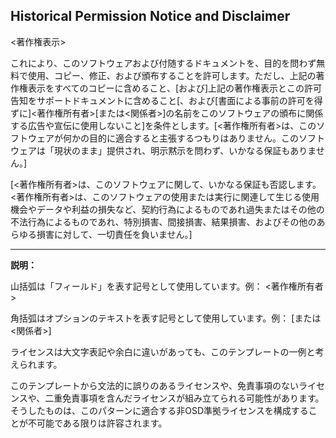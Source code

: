 Historical Permission Notice and Disclaimer
-------------------------------------------

&lt;著作権表示&gt;

これにより、このソフトウェアおよび付随するドキュメントを、目的を問わず無料で使用、コピー、修正、および頒布することを許可します。ただし、上記の著作権表示をすべてのコピーに含めること、\[および\]上記の著作権表示とこの許可告知をサポートドキュメントに含めること\[、および\[書面による事前の許可を得ずに\]&lt;著作権所有者&gt;\[または&lt;関係者&gt;\]の名前をこのソフトウェアの頒布に関係する広告や宣伝に使用しないこと\]を条件とします。\[&lt;著作権所有者&gt;は、このソフトウェアが何かの目的に適合すると主張するつもりはありません。このソフトウェアは「現状のまま」提供され、明示黙示を問わず、いかなる保証もありません。\]

\[&lt;著作権所有者&gt;は、このソフトウェアに関して、いかなる保証も否認します。&lt;著作権所有者&gt;は、このソフトウェアの使用または実行に関連して生じる使用機会やデータや利益の損失など、契約行為によるものであれ過失またはその他の不法行為によるものであれ、特別損害、間接損害、結果損害、およびその他のあらゆる損害に対して、一切責任を負いません。\]

---

**説明：**

山括弧は「フィールド」を表す記号として使用しています。例：
&lt;著作権所有者&gt;

角括弧はオプションのテキストを表す記号として使用しています。例：
\[または&lt;関係者&gt;\]

ライセンスは大文字表記や余白に違いがあっても、このテンプレートの一例と考えられます。

このテンプレートから文法的に誤りのあるライセンスや、免責事項のないライセンスや、二重免責事項を含んだライセンスが組み立てられる可能性があります。そうしたものは、このパターンに適合する非OSD準拠ライセンスを構成することが不可能である限りは許容されます。
